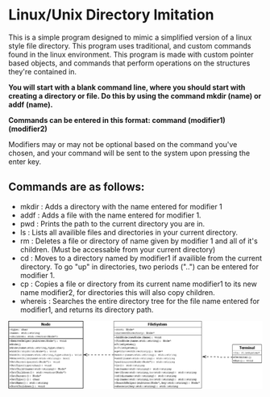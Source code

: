 # Linux/Unix Directory Imitation

This is a simple program designed to mimic a simplified version of a linux style file directory.
This program uses traditional, and custom commands found in the linux environment.
This program is made with custom pointer based objects, and commands that perform operations on the structures they're contained in.

**You will start with a blank command line, where you should start with creating a directory or file. Do this by using the command mkdir (name) or addf (name).**

**Commands can be entered in this format: command (modifier1) (modifier2)**

Modifiers may or may not be optional based on the command you've chosen, and your command will be sent to the system upon pressing the enter key.
  
## Commands are as follows:
- mkdir <modifier1>: Adds a directory with the name entered for modifier 1
- addf <modifier1> : Adds a file with the name entered for modifier 1.
- pwd : Prints the path to the current directory you are in.
- ls : Lists all availible files and directories in your current directory.
- rm <modifier1> : Deletes a file or directory of name given by modifier 1 and all of it's children. (Must be accessable from your current directory)
- cd <modifier1> : Moves to a directory named by modifier1 if availible from the current directory. To go "up" in directories, two periods ("..") can be entered for modifier 1.
- cp <modifier1> <modifier2> : Copies a file or directory from its current name modifier1 to its new name modifier2, for directories this will also copy children.
- whereis <modifier1> : Searches the entire directory tree for the file name entered for modifier1, and returns its directory path.

![UML](/Project1DSA2.png)
